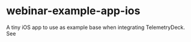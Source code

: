 # webinar-example-app-ios
A tiny iOS app to use as example base when integrating TelemetryDeck. See
